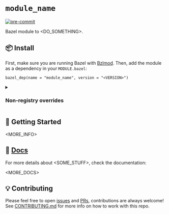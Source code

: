 # `module_name`

[![pre-commit](
    ../../actions/workflows/pre-commit.yaml/badge.svg
)](../../actions/workflows/pre-commit.yaml)

Bazel module to <DO_SOMETHING>.

## 📦 Install

First, make sure you are running Bazel with [Bzlmod]. Then, add the module as a
dependency in your `MODULE.bazel`:

```starlark
bazel_dep(name = "module_name", version = "<VERSION>")
```

<details>
<summary><h3>Non-registry overrides</h3></summary>

If you need to use a specific commit or version tag from the repo instead of a
version from the registry, add a [non-registry override] in your `MODULE.bazel`
file, e.g. [`archive_override`]:

<!-- markdownlint-capture -->
<!-- markdownlint-disable MD013 -->
```starlark
REF = "v<VERSION>"  # NOTE: can be a repo tag or a commit hash

archive_override(
    module_name = "module_name",
    integrity = "",  # TODO: copy the SRI hash that Bazel prints when fetching
    strip_prefix = "bazel_module_name-%s" % REF.strip("v"),
    urls = ["https://github.com/<OWNER>/bazel_module_name/archive/%s.tar.gz" % REF],
)
```
<!-- markdownlint-restore -->

**NOTE**:
`integrity` is intentionally empty so Bazel will warn and print the SRI hash of
the downloaded artifact. **Leaving it empty is a security risk**. Always verify
the contents of the downloaded artifact, copy the printed hash and update
`MODULE.bazel` accordingly.

</details>

## 🚀 Getting Started

<MORE_INFO>

## 📄 [Docs]

For more details about <SOME_STUFF>, check the documentation:

<MORE_DOCS>

## 💡 Contributing

Please feel free to open [issues] and [PRs], contributions are always welcome!
See [CONTRIBUTING.md] for more info on how to work with this repo.

[Bzlmod]: https://bazel.build/external/migration
[CONTRIBUTING.md]: CONTRIBUTING.md
[Docs]: docs/README.md
[PRs]: ../../pulls
[`archive_override`]: https://bazel.build/rules/lib/globals/module#archive_override
[issues]: ../../issues
[non-registry override]: https://bazel.build/external/module#non-registry_overrides
